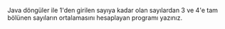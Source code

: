 Java döngüler ile 1'den girilen sayıya kadar olan sayılardan 3 ve 4'e tam bölünen sayıların ortalamasını hesaplayan programı yazınız.